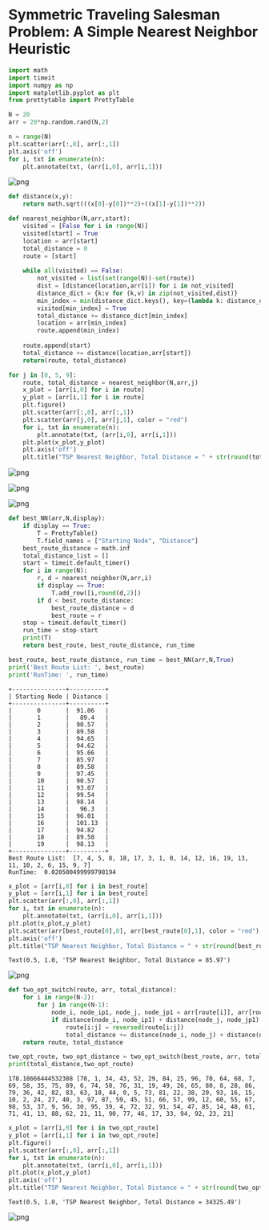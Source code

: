 # Symmetric Traveling Salesman Problem: A Simple Nearest Neighbor Heuristic


```python
import math
import timeit
import numpy as np
import matplotlib.pyplot as plt
from prettytable import PrettyTable

N = 20
arr = 20*np.random.rand(N,2)

n = range(N)
plt.scatter(arr[:,0], arr[:,1])
plt.axis('off')
for i, txt in enumerate(n):
    plt.annotate(txt, (arr[i,0], arr[i,1]))

```


![png](output_1_0.png)



```python
def distance(x,y):
    return math.sqrt(((x[0]-y[0])**2)+((x[1]-y[1])**2))
```


```python
def nearest_neighbor(N,arr,start):
    visited = [False for i in range(N)]
    visited[start] = True
    location = arr[start]
    total_distance = 0
    route = [start]
    
    while all(visited) == False:
        not_visited = list(set(range(N))-set(route))
        dist = [distance(location,arr[i]) for i in not_visited]
        distance_dict = {k:v for (k,v) in zip(not_visited,dist)}
        min_index = min(distance_dict.keys(), key=(lambda k: distance_dict[k]))
        visited[min_index] = True
        total_distance += distance_dict[min_index]
        location = arr[min_index]
        route.append(min_index)
        
    route.append(start)
    total_distance += distance(location,arr[start])
    return(route, total_distance)

```


```python
for j in [0, 5, 9]:
    route, total_distance = nearest_neighbor(N,arr,j)
    x_plot = [arr[i,0] for i in route]
    y_plot = [arr[i,1] for i in route]
    plt.figure()
    plt.scatter(arr[:,0], arr[:,1])
    plt.scatter(arr[j,0], arr[j,1], color = "red")
    for i, txt in enumerate(n):
        plt.annotate(txt, (arr[i,0], arr[i,1]))
    plt.plot(x_plot,y_plot)
    plt.axis('off')
    plt.title("TSP Nearest Neighbor, Total Distance = " + str(round(total_distance,2)))
```


![png](output_4_0.png)



![png](output_4_1.png)



![png](output_4_2.png)



```python
def best_NN(arr,N,display):
    if display == True:
        T = PrettyTable()
        T.field_names = ["Starting Node", "Distance"]
    best_route_distance = math.inf
    total_distance_list = []
    start = timeit.default_timer()
    for i in range(N):
        r, d = nearest_neighbor(N,arr,i)
        if display == True:
            T.add_row([i,round(d,2)])
        if d < best_route_distance:
            best_route_distance = d
            best_route = r
    stop = timeit.default_timer()
    run_time = stop-start
    print(T)
    return best_route, best_route_distance, run_time

best_route, best_route_distance, run_time = best_NN(arr,N,True)
print('Best Route List: ', best_route)
print('RunTime: ', run_time)
```

    +---------------+----------+
    | Starting Node | Distance |
    +---------------+----------+
    |       0       |  91.06   |
    |       1       |   89.4   |
    |       2       |  90.57   |
    |       3       |  89.58   |
    |       4       |  94.65   |
    |       5       |  94.62   |
    |       6       |  95.66   |
    |       7       |  85.97   |
    |       8       |  89.58   |
    |       9       |  97.45   |
    |       10      |  90.57   |
    |       11      |  93.07   |
    |       12      |  99.54   |
    |       13      |  98.14   |
    |       14      |   96.3   |
    |       15      |  96.01   |
    |       16      |  101.13  |
    |       17      |  94.82   |
    |       18      |  89.58   |
    |       19      |  98.13   |
    +---------------+----------+
    Best Route List:  [7, 4, 5, 8, 18, 17, 3, 1, 0, 14, 12, 16, 19, 13, 11, 10, 2, 6, 15, 9, 7]
    RunTime:  0.020500499999798194
    


```python
x_plot = [arr[i,0] for i in best_route]
y_plot = [arr[i,1] for i in best_route]
plt.scatter(arr[:,0], arr[:,1])
for i, txt in enumerate(n):
    plt.annotate(txt, (arr[i,0], arr[i,1]))
plt.plot(x_plot,y_plot)
plt.scatter(arr[best_route[0],0], arr[best_route[0],1], color = "red")
plt.axis('off')
plt.title("TSP Nearest Neighbor, Total Distance = " + str(round(best_route_distance,2)))
```




    Text(0.5, 1.0, 'TSP Nearest Neighbor, Total Distance = 85.97')




![png](output_6_1.png)



```python
def two_opt_switch(route, arr, total_distance):
    for i in range(N-2):
        for j in range(N-1):
            node_i, node_ip1, node_j, node_jp1 = arr[route[i]], arr[route[i+1]], arr[route[j]], arr[route[j+1]]
            if distance(node_i, node_ip1) + distance(node_j, node_jp1) > distance(node_i, node_j) + distance(node_ip1,node_jp1):
                route[i:j] = reversed(route[i:j])
                total_distance += distance(node_i, node_j) + distance(node_ip1,node_jp1) - distance(node_i, node_ip1) + distance(node_j, node_jp1)
    return route, total_distance

two_opt_route, two_opt_distance = two_opt_switch(best_route, arr, total_distance)
print(total_distance,two_opt_route)
```

    178.18666444532388 [78, 1, 34, 43, 52, 29, 84, 25, 96, 70, 64, 68, 7, 69, 58, 35, 75, 89, 6, 74, 50, 76, 31, 19, 49, 26, 65, 80, 8, 28, 86, 79, 36, 42, 82, 83, 63, 18, 44, 0, 5, 73, 81, 22, 38, 20, 93, 16, 15, 10, 2, 24, 27, 40, 3, 97, 87, 59, 45, 51, 66, 57, 99, 12, 60, 55, 67, 98, 53, 37, 9, 56, 30, 95, 39, 4, 72, 32, 91, 54, 47, 85, 14, 48, 61, 71, 41, 13, 88, 62, 21, 11, 90, 77, 46, 17, 33, 94, 92, 23, 21]
    


```python
x_plot = [arr[i,0] for i in two_opt_route]
y_plot = [arr[i,1] for i in two_opt_route]
plt.figure()
plt.scatter(arr[:,0], arr[:,1])
for i, txt in enumerate(n):
    plt.annotate(txt, (arr[i,0], arr[i,1]))
plt.plot(x_plot,y_plot)
plt.axis('off')
plt.title("TSP Nearest Neighbor, Total Distance = " + str(round(two_opt_distance,2)))
```




    Text(0.5, 1.0, 'TSP Nearest Neighbor, Total Distance = 34325.49')




![png](output_8_1.png)

